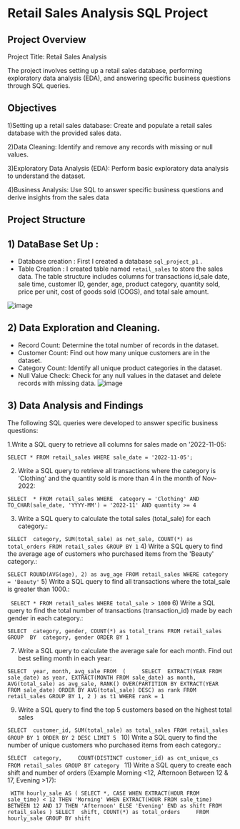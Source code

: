 # **Retail Sales Analysis SQL Project**
## Project Overview
Project Title: Retail Sales Analysis

The project involves setting up a retail sales database, performing exploratory data analysis (EDA), and answering specific business questions through SQL queries.

## Objectives
1)Setting up a retail sales database: Create and populate a retail sales database with the provided sales data.

2)Data Cleaning: Identify and remove any records with missing or null values.

3)Exploratory Data Analysis (EDA): Perform basic exploratory data analysis to understand the dataset.

4)Business Analysis: Use SQL to answer specific business questions and derive insights from the sales data

## Project Structure

## 1) DataBase Set Up :
- Database creation : First I created a database `sql_project_p1` .
- Table Creation : I created table named `retail_sales` to store the sales data. The table structure includes columns for transactions id,sale date, sale time, customer ID, gender, age, product category, quantity sold, price per unit, cost of goods sold (COGS), and total sale amount.

![image](https://github.com/user-attachments/assets/52fa2ee0-eb69-4576-87a3-9554b3fbdbca)

## 2) Data Exploration and Cleaning.
- Record Count: Determine the total number of records in the dataset.
- Customer Count: Find out how many unique customers are in the dataset.
- Category Count: Identify all unique product categories in the dataset.
- Null Value Check: Check for any null values in the dataset and delete records with missing data.
![image](https://github.com/user-attachments/assets/2ba99d6d-b404-42c3-9959-01558e53137e)

## 3) Data Analysis and Findings
The following SQL queries were developed to answer specific business questions:

1.Write a SQL query to retrieve all columns for sales made on '2022-11-05:

` SELECT *
FROM retail_sales
WHERE sale_date = '2022-11-05'; `

2) Write a SQL query to retrieve all transactions where the category is 'Clothing' and the quantity sold is more than 4 in the month of Nov-2022:


` SELECT 
  *
FROM retail_sales
WHERE 
    category = 'Clothing'
    AND 
    TO_CHAR(sale_date, 'YYYY-MM') = '2022-11'
    AND
    quantity >= 4 `

3) Write a SQL query to calculate the total sales (total_sale) for each category.:
 
` SELECT 
    category,
    SUM(total_sale) as net_sale,
    COUNT(*) as total_orders
FROM retail_sales
GROUP BY 1 `
4) Write a SQL query to find the average age of customers who purchased items from the 'Beauty' category.:
  
  ` SELECT
    ROUND(AVG(age), 2) as avg_age
FROM retail_sales
WHERE category = 'Beauty' `
5) Write a SQL query to find all transactions where the total_sale is greater than 1000.:

 `  SELECT * FROM retail_sales
WHERE total_sale > 1000 `
6) Write a SQL query to find the total number of transactions (transaction_id) made by each gender in each category.:
  
 ` SELECT 
    category,
    gender,
    COUNT(*) as total_trans
FROM retail_sales
GROUP 
    BY 
    category,
    gender
ORDER BY 1  `

7) Write a SQL query to calculate the average sale for each month. Find out best selling month in each year:

` SELECT 
       year,
       month,
    avg_sale
FROM 
(    
SELECT 
    EXTRACT(YEAR FROM sale_date) as year,
    EXTRACT(MONTH FROM sale_date) as month,
    AVG(total_sale) as avg_sale,
    RANK() OVER(PARTITION BY EXTRACT(YEAR FROM sale_date) ORDER BY AVG(total_sale) DESC) as rank
FROM retail_sales
GROUP BY 1, 2
) as t1
WHERE rank = 1  `

9) Write a SQL query to find the top 5 customers based on the highest total sales 

 ` SELECT  customer_id,
    SUM(total_sale) as total_sales
FROM retail_sales
GROUP BY 1
ORDER BY 2 DESC
LIMIT 5  ` 
10) Write a SQL query to find the number of unique customers who purchased items from each category.:

` SELECT 
    category,    
    COUNT(DISTINCT customer_id) as cnt_unique_cs
FROM retail_sales
GROUP BY category  `
11) Write a SQL query to create each shift and number of orders (Example Morning <12, Afternoon Between 12 & 17, Evening >17):

`  WITH hourly_sale
AS
(
SELECT *,
    CASE
        WHEN EXTRACT(HOUR FROM sale_time) < 12 THEN 'Morning'
        WHEN EXTRACT(HOUR FROM sale_time) BETWEEN 12 AND 17 THEN 'Afternoon'
        ELSE 'Evening'
    END as shift
FROM retail_sales
)
SELECT 
    shift,
    COUNT(*) as total_orders    
FROM hourly_sale
GROUP BY shift ` 
